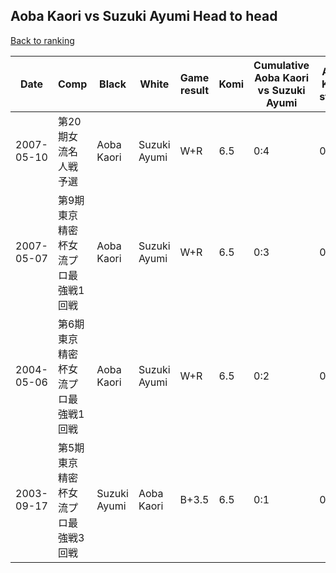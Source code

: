 ## Aoba Kaori vs Suzuki Ayumi Head to head

[Back to ranking](../../index.md)




| **Date** | **Comp** | **Black** | **White** | **Game result** | **Komi** | **Cumulative Aoba Kaori vs Suzuki Ayumi** | **Aoba Kaori streak** | **Suzuki Ayumi streak** | 
| --- | --- | --- | --- | --- | --- | --- | --- | --- |
| 2007-05-10 | 第20期女流名人戦予選 | Aoba Kaori | Suzuki Ayumi | W+R | 6.5 | 0:4 | 0 | 4 | 
| 2007-05-07 | 第9期東京精密杯女流プロ最強戦1回戦 | Aoba Kaori | Suzuki Ayumi | W+R | 6.5 | 0:3 | 0 | 3 | 
| 2004-05-06 | 第6期東京精密杯女流プロ最強戦1回戦 | Aoba Kaori | Suzuki Ayumi | W+R | 6.5 | 0:2 | 0 | 2 | 
| 2003-09-17 | 第5期東京精密杯女流プロ最強戦3回戦 | Suzuki Ayumi | Aoba Kaori | B+3.5 | 6.5 | 0:1 | 0 | 1 |




